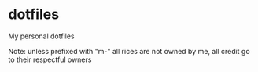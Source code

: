 # dotfiles
My personal dotfiles

Note:
unless prefixed with "m-" all rices are not owned by me, all credit go to their respectful owners